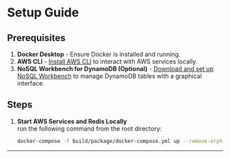 # Setup Guide

## Prerequisites

1. **Docker Desktop** - Ensure Docker is installed and running.
2. **AWS CLI** - [Install AWS CLI](https://docs.aws.amazon.com/cli/latest/userguide/getting-started-install.html) to interact with AWS services locally.
3. **NoSQL Workbench for DynamoDB (Optional)**  - [Download and set up NoSQL Workbench](https://docs.aws.amazon.com/amazondynamodb/latest/developerguide/workbench.settingup.html) to manage DynamoDB tables with a graphical interface.

## Steps

1. **Start AWS Services and Redis Locally**  
   run the following command from the root directory:

   ```bash
   docker-compose -f build/package/docker-compose.yml up --remove-orphans
   ```
---
